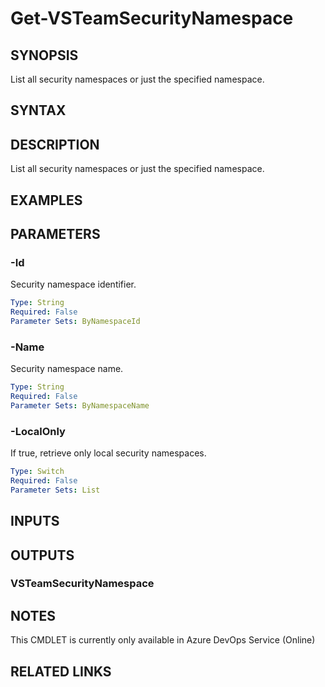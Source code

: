 


# Get-VSTeamSecurityNamespace

## SYNOPSIS

List all security namespaces or just the specified namespace.

## SYNTAX

## DESCRIPTION

List all security namespaces or just the specified namespace.

## EXAMPLES

## PARAMETERS

### -Id

Security namespace identifier.

```yaml
Type: String
Required: False
Parameter Sets: ByNamespaceId
```

### -Name

Security namespace name.

```yaml
Type: String
Required: False
Parameter Sets: ByNamespaceName
```

### -LocalOnly

If true, retrieve only local security namespaces.

```yaml
Type: Switch
Required: False
Parameter Sets: List
```

## INPUTS

## OUTPUTS

### VSTeamSecurityNamespace

## NOTES

This CMDLET is currently only available in Azure DevOps Service (Online)

## RELATED LINKS
